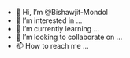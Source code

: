 - 👋 Hi, I’m @Bishawjit-Mondol
- 👀 I’m interested in ...
- 🌱 I’m currently learning ...
- 💞️ I’m looking to collaborate on ...
- 📫 How to reach me ...

<!---
Bishawjit-Mondol/Bishawjit-Mondol is a ✨ special ✨ repository because its `README.md` (this file) appears on your GitHub profile.
You can click the Preview link to take a look at your changes.
--->
